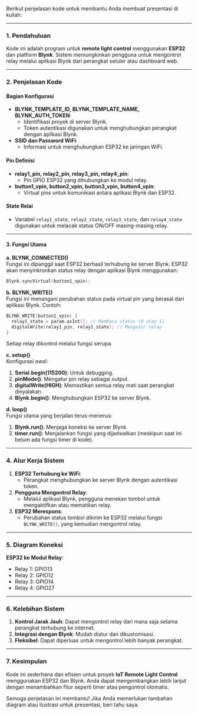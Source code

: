 Berikut penjelasan kode untuk membantu Anda membuat presentasi di kuliah:

---

### **1. Pendahuluan**
Kode ini adalah program untuk **remote light control** menggunakan **ESP32** dan platform **Blynk**. Sistem memungkinkan pengguna untuk mengontrol relay melalui aplikasi Blynk dari perangkat seluler atau dashboard web.

---

### **2. Penjelasan Kode**

#### **Bagian Konfigurasi**
- **BLYNK_TEMPLATE_ID, BLYNK_TEMPLATE_NAME, BLYNK_AUTH_TOKEN**: 
  - Identifikasi proyek di server Blynk.
  - Token autentikasi digunakan untuk menghubungkan perangkat dengan aplikasi Blynk.
- **SSID dan Password WiFi**:
  - Informasi untuk menghubungkan ESP32 ke jaringan WiFi.

#### **Pin Definisi**
- **relay1_pin, relay2_pin, relay3_pin, relay4_pin**:
  - Pin GPIO ESP32 yang dihubungkan ke modul relay.
- **button1_vpin, button2_vpin, button3_vpin, button4_vpin**:
  - Virtual pins untuk komunikasi antara aplikasi Blynk dan ESP32.

#### **State Relai**
- Variabel `relay1_state`, `relay2_state`, `relay3_state`, dan `relay4_state` digunakan untuk melacak status ON/OFF masing-masing relay.

---

#### **3. Fungsi Utama**

**a. BLYNK_CONNECTED()**  
Fungsi ini dipanggil saat ESP32 berhasil terhubung ke server Blynk. ESP32 akan menyinkronkan status relay dengan aplikasi Blynk menggunakan:
```cpp
Blynk.syncVirtual(button1_vpin);
```

**b. BLYNK_WRITE()**  
Fungsi ini menangani perubahan status pada virtual pin yang berasal dari aplikasi Blynk. Contoh:
```cpp
BLYNK_WRITE(button1_vpin) {
  relay1_state = param.asInt(); // Membaca status (0 atau 1)
  digitalWrite(relay1_pin, relay1_state); // Mengatur relay
}
```
Setiap relay dikontrol melalui fungsi serupa.

**c. setup()**  
Konfigurasi awal:
1. **Serial.begin(115200)**: Untuk debugging.
2. **pinMode()**: Mengatur pin relay sebagai output.
3. **digitalWrite(HIGH)**: Memastikan semua relay mati saat perangkat dinyalakan.
4. **Blynk.begin()**: Menghubungkan ESP32 ke server Blynk.

**d. loop()**  
Fungsi utama yang berjalan terus-menerus:
1. **Blynk.run()**: Menjaga koneksi ke server Blynk.
2. **timer.run()**: Menjalankan fungsi yang dijadwalkan (meskipun saat ini belum ada fungsi timer di kode).

---

### **4. Alur Kerja Sistem**
1. **ESP32 Terhubung ke WiFi**:
   - Perangkat menghubungkan ke server Blynk dengan autentikasi token.
2. **Pengguna Mengontrol Relay**:
   - Melalui aplikasi Blynk, pengguna menekan tombol untuk mengaktifkan atau mematikan relay.
3. **ESP32 Merespons**:
   - Perubahan status tombol dikirim ke ESP32 melalui fungsi `BLYNK_WRITE()`, yang kemudian mengontrol relay.

---

### **5. Diagram Koneksi**
**ESP32 ke Modul Relay**:
- Relay 1: GPIO13
- Relay 2: GPIO12
- Relay 3: GPIO14
- Relay 4: GPIO27

---

### **6. Kelebihan Sistem**
1. **Kontrol Jarak Jauh**: Dapat mengontrol relay dari mana saja selama perangkat terhubung ke internet.
2. **Integrasi dengan Blynk**: Mudah diatur dan dikustomisasi.
3. **Fleksibel**: Dapat diperluas untuk mengontrol lebih banyak perangkat.

---

### **7. Kesimpulan**
Kode ini sederhana dan efisien untuk proyek **IoT Remote Light Control** menggunakan ESP32 dan Blynk. Anda dapat mengembangkan lebih lanjut dengan menambahkan fitur seperti timer atau pengontrol otomatis.

Semoga penjelasan ini membantu! Jika Anda memerlukan tambahan diagram atau ilustrasi untuk presentasi, beri tahu saya.
